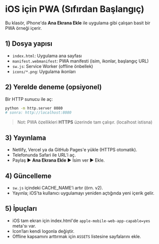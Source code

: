 
# iOS için PWA (Sıfırdan Başlangıç)

Bu klasör, iPhone'da **Ana Ekrana Ekle** ile uygulama gibi çalışan basit bir PWA örneği içerir.

## 1) Dosya yapısı
- `index.html`: Uygulama ana sayfası
- `manifest.webmanifest`: PWA manifesti (isim, ikonlar, başlangıç URL)
- `sw.js`: Service Worker (offline önbellek)
- `icons/*.png`: Uygulama ikonları

## 2) Yerelde deneme (opsiyonel)
Bir HTTP sunucu ile aç:
```bash
python -m http.server 8080
# sonra: http://localhost:8080
```

> Not: PWA özellikleri **HTTPS** üzerinde tam çalışır. (localhost istisna)

## 3) Yayınlama
- Netlify, Vercel ya da GitHub Pages'e yükle (HTTPS otomatik).
- Telefonunda Safari ile URL’i aç.
- Paylaş ► **Ana Ekrana Ekle** ► İsim ver ► Ekle.

## 4) Güncelleme
- `sw.js` içindeki CACHE_NAME’i artır (örn. v2).
- Yayınla; iOS’ta kullanıcı uygulamayı yeniden açtığında yeni içerik gelir.

## 5) İpuçları
- iOS tam ekran için index.html'de `apple-mobile-web-app-capable=yes` meta'sı var.
- Icon’ları kendi logonla değiştir.
- Offline kapsamını arttırmak için `ASSETS` listesine sayfalarını ekle.
